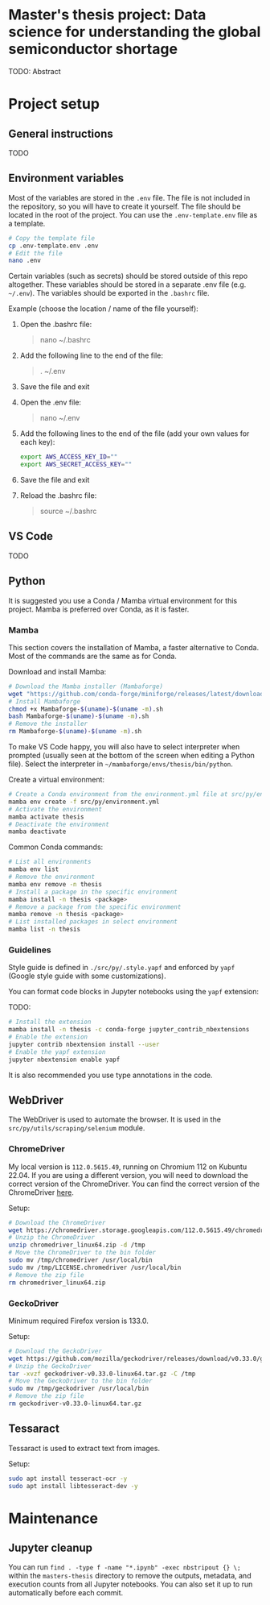 # Master's thesis project: Data science for understanding the global semiconductor shortage

TODO: Abstract

# Project setup

## General instructions

TODO

## Environment variables

Most of the variables are stored in the `.env` file. The file is not included in the repository, so you will have to create it yourself. The file should be located in the root of the project. You can use the `.env-template.env` file as a template.

```sh
# Copy the template file
cp .env-template.env .env
# Edit the file
nano .env
```

Certain variables (such as secrets) should be stored outside of this repo altogether. These variables should be stored in a separate .env file (e.g. `~/.env`). The variables should be exported in the `.bashrc` file.

Example (choose the location / name of the file yourself):

1. Open the .bashrc file:
   > nano ~/.bashrc
2. Add the following line to the end of the file:
   > . ~/.env
3. Save the file and exit
4. Open the .env file:
   > nano ~/.env
5. Add the following lines to the end of the file (add your own values for each key):

   ```sh
   export AWS_ACCESS_KEY_ID=""
   export AWS_SECRET_ACCESS_KEY=""
   ```

6. Save the file and exit
7. Reload the .bashrc file:
   > source ~/.bashrc

## VS Code

TODO

## Python

It is suggested you use a Conda / Mamba virtual environment for this project. Mamba is preferred over Conda, as it is faster.

### Mamba

This section covers the installation of Mamba, a faster alternative to Conda. Most of the commands are the same as for Conda.

Download and install Mamba:

```sh
# Download the Mamba installer (Mambaforge)
wget "https://github.com/conda-forge/miniforge/releases/latest/download/Mambaforge-$(uname)-$(uname -m).sh"
# Install Mambaforge
chmod +x Mambaforge-$(uname)-$(uname -m).sh
bash Mambaforge-$(uname)-$(uname -m).sh
# Remove the installer
rm Mambaforge-$(uname)-$(uname -m).sh
```

To make VS Code happy, you will also have to select interpreter when prompted (usually seen at the bottom of the screen when editing a Python file). Select the interpreter in `~/mambaforge/envs/thesis/bin/python`.

Create a virtual environment:

```sh
# Create a Conda environment from the environment.yml file at src/py/environment.yml
mamba env create -f src/py/environment.yml
# Activate the environment
mamba activate thesis
# Deactivate the environment
mamba deactivate
```

Common Conda commands:

```sh
# List all environments
mamba env list
# Remove the environment
mamba env remove -n thesis
# Install a package in the specific environment
mamba install -n thesis <package>
# Remove a package from the specific environment
mamba remove -n thesis <package>
# List installed packages in select environment
mamba list -n thesis
```

### Guidelines

Style guide is defined in `./src/py/.style.yapf` and enforced by `yapf` (Google style guide with some customizations).

You can format code blocks in Jupyter notebooks using the `yapf` extension:

TODO:

```sh
# Install the extension
mamba install -n thesis -c conda-forge jupyter_contrib_nbextensions
# Enable the extension
jupyter contrib nbextension install --user
# Enable the yapf extension
jupyter nbextension enable yapf
```

It is also recommended you use type annotations in the code.

## WebDriver

The WebDriver is used to automate the browser. It is used in the `src/py/utils/scraping/selenium` module.

### ChromeDriver

My local version is `112.0.5615.49`, running on Chromium 112 on Kubuntu 22.04. If you are using a different version, you will need to download the correct version of the ChromeDriver. You can find the correct version of the ChromeDriver [here](https://chromedriver.chromium.org/downloads).

Setup:

```sh
# Download the ChromeDriver
wget https://chromedriver.storage.googleapis.com/112.0.5615.49/chromedriver_linux64.zip
# Unzip the ChromeDriver
unzip chromedriver_linux64.zip -d /tmp
# Move the ChromeDriver to the bin folder
sudo mv /tmp/chromedriver /usr/local/bin
sudo mv /tmp/LICENSE.chromedriver /usr/local/bin
# Remove the zip file
rm chromedriver_linux64.zip
```

### GeckoDriver

Minimum required Firefox version is 133.0.

Setup:

```sh
# Download the GeckoDriver
wget https://github.com/mozilla/geckodriver/releases/download/v0.33.0/geckodriver-v0.33.0-linux64.tar.gz
# Unzip the GeckoDriver
tar -xvzf geckodriver-v0.33.0-linux64.tar.gz -C /tmp
# Move the GeckoDriver to the bin folder
sudo mv /tmp/geckodriver /usr/local/bin
# Remove the zip file
rm geckodriver-v0.33.0-linux64.tar.gz
```

## Tessaract

Tessaract is used to extract text from images.

Setup:

```sh
sudo apt install tesseract-ocr -y
sudo apt install libtesseract-dev -y
```

# Maintenance

## Jupyter cleanup

You can run `find . -type f -name "*.ipynb" -exec nbstripout {} \;` within the `masters-thesis` directory to remove the outputs, metadata, and execution counts from all Jupyter notebooks. You can also set it up to run automatically before each commit.
